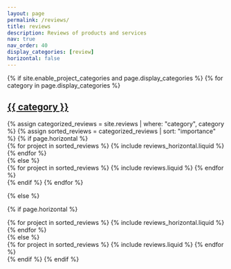 ```yaml
---
layout: page
permalink: /reviews/
title: reviews
description: Reviews of products and services
nav: true
nav_order: 40
display_categories: [review]
horizontal: false
---
```



<!-- Reviews are pages with a category of review -->
<!-- pages/reviews.md -->
<div class="projects">
{% if site.enable_project_categories and page.display_categories %}
  <!-- Display categorized tutorials -->
  {% for category in page.display_categories %}
  <a id="{{ category }}" href=".#{{ category }}">
    <h2 class="category">{{ category }}</h2>
  </a>
  {% assign categorized_reviews = site.reviews | where: "category", category %}
  {% assign sorted_reviews = categorized_reviews | sort: "importance" %}
  <!-- Generate cards for each tutorial -->
  {% if page.horizontal %}
  <div class="container">
    <div class="row row-cols-1 row-cols-md-2">
    {% for project in sorted_reviews %}
      {% include reviews_horizontal.liquid %}
    {% endfor %}
    </div>
  </div>
  {% else %}
  <div class="row row-cols-1 row-cols-md-3">
    {% for project in sorted_reviews %}
      {% include reviews.liquid %}
    {% endfor %}
  </div>
  {% endif %}
  {% endfor %}

{% else %}

{% if page.horizontal %}

  <div class="container">
    <div class="row row-cols-1 row-cols-md-2">
    {% for project in sorted_reviews %}
      {% include reviews_horizontal.liquid %}
    {% endfor %}
    </div>
  </div>
  {% else %}
  <div class="row row-cols-1 row-cols-md-3">
    {% for project in sorted_reviews %}
      {% include reviews.liquid %}
    {% endfor %}
  </div>
  {% endif %}
{% endif %}
</div>
